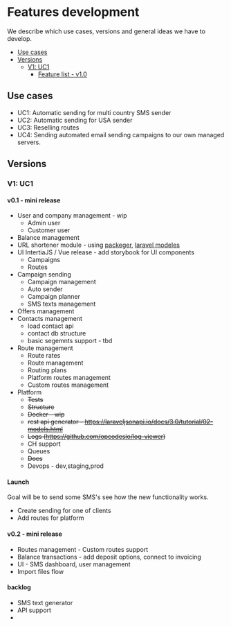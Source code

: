 # Features development
We describe which use cases, versions and general ideas we have to develop.

- [Use cases](#use-cases)
- [Versions](#versions)
  - [V1: UC1](#v1-uc1)
    - [Feature list - v1.0](#feature-list---v10)

<a name="use-cases"></a>
## Use cases
- UC1: Automatic sending for multi country SMS sender
- UC2: Automatic sending for USA sender
- UC3: Reselling routes
- UC4: Sending automated email sending campaigns to our own managed servers.


## Versions
### V1: UC1


#### v0.1 - mini release
- User and company management - wip
  - Admin user
  - Customer user
- Balance management
- URL shortener module - using [packeger](https://github.com/Jeroen-G/laravel-packager), [laravel modeles](https://github.com/nWidart/laravel-modules)
- UI IntertiaJS / Vue release - add storybook for UI components
  - Campaigns
  - Routes
- Campaign sending
  - Campaign management
  - Auto sender
  - Campaign planner
  - SMS texts management
- Offers management
- Contacts management
  - load contact api
  - contact db structure
  - basic segemnts support - tbd
- Route management
  - Route rates
  - Route management
  - Routing plans
  - Platform routes management
  - Custom routes management
- Platform
  - ~~Tests~~
  - ~~Structure~~
  - ~~Docker - wip~~
  - ~~rest api generator - https://laraveljsonapi.io/docs/3.0/tutorial/02-models.html~~
  - ~~Logs (https://github.com/opcodesio/log-viewer)~~
  - CH support
  - Queues
  - ~~Docs~~
  - Devops - dev,staging,prod

#### Launch
Goal will be to send some SMS's see how the new functionality works.
- Create sending for one of clients
- Add routes for platform



#### v0.2 - mini release
- Routes management - Custom routes support
- Balance transactions - add deposit options, connect to invoicing 
- UI - SMS dashboard, user management
- Import files flow



#### backlog
- SMS text generator
- API support
- 
